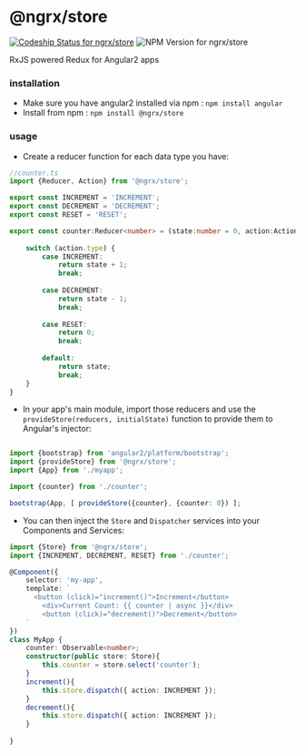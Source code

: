 # @ngrx/store
[ ![Codeship Status for ngrx/store](https://img.shields.io/codeship/0c4f5b50-8372-0133-b304-425351b234ba/master.svg)](https://codeship.com/projects/121789)
![NPM Version for ngrx/store](https://img.shields.io/npm/v/%40ngrx%2Fstore.svg)

RxJS powered Redux for Angular2 apps

### installation
- Make sure you have angular2 installed via npm : `npm install angular`
- Install from npm : `npm install @ngrx/store`

### usage

- Create a reducer function for each data type you have:

```typescript
//counter.ts
import {Reducer, Action} from '@ngrx/store';

export const INCREMENT = 'INCREMENT';
export const DECREMENT = 'DECREMENT';
export const RESET = 'RESET';

export const counter:Reducer<number> = (state:number = 0, action:Action) => {
	
	switch (action.type) {
		case INCREMENT:
			return state + 1;
			break;
		
		case DECREMENT:
			return state - 1;
			break;
			
		case RESET:
			return 0;
			break;
	
		default:
			return state;
			break;
	}
}
```

- In your app's main module, import those reducers and use the `provideStore(reducers, initialState)` function to provide them to Angular's injector:

```typescript

import {bootstrap} from 'angular2/platform/bootstrap';
import {provideStore} from '@ngrx/store';
import {App} from './myapp';

import {counter} from './counter';

bootstrap(App, [ provideStore({counter}, {counter: 0}) ];

```

- You can then inject the `Store` and `Dispatcher` services into your Components and Services:

```typescript
import {Store} from '@ngrx/store';
import {INCREMENT, DECREMENT, RESET} from './counter';

@Component({
	selector: 'my-app',
	template: `
	  <button (click)="increment()">Increment</button>
		<div>Current Count: {{ counter | async }}</div>
		<button (click)="decrement()">Decrement</button>
	`
})
class MyApp {
	counter: Observable<number>;
	constructor(public store: Store){
		this.counter = store.select('counter');
	}
	increment(){
		this.store.dispatch({ action: INCREMENT });
	}
	decrement(){
		this.store.dispatch({ action: INCREMENT });
	}
	
}

```





